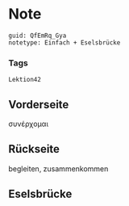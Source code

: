 # Note
```
guid: QfEmRq_Gya
notetype: Einfach + Eselsbrücke
```

### Tags
```
Lektion42
```

## Vorderseite
συνέρχομαι

## Rückseite
begleiten, zusammenkommen

## Eselsbrücke

